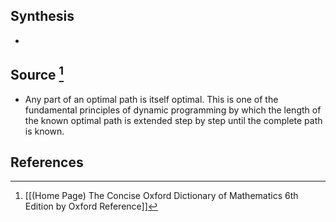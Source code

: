 ## Synthesis
- 
## Source [^1]
- Any part of an optimal path is itself optimal. This is one of the fundamental principles of dynamic programming by which the length of the known optimal path is extended step by step until the complete path is known.
## References

[^1]: [[(Home Page) The Concise Oxford Dictionary of Mathematics 6th Edition by Oxford Reference]]